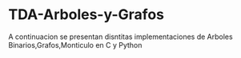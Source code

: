 # TDA-Arboles-y-Grafos
A continuacion se presentan disntitas implementaciones de Arboles Binarios,Grafos,Monticulo en C y Python
